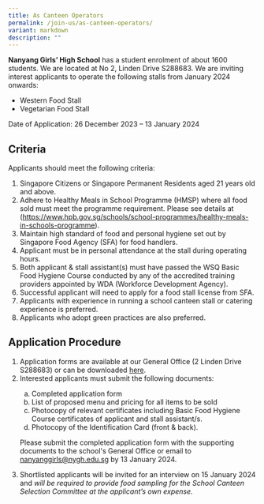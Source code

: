 ```yaml
---
title: As Canteen Operators
permalink: /join-us/as-canteen-operators/
variant: markdown
description: ""
---
```

**Nanyang Girls’ High School** has a student enrolment of about 1600 students. We are located at No 2, Linden Drive S288683.
We are inviting interest applicants to operate the following stalls from January 2024 onwards:
<ul data-tight="true" class="tight">
	<li>Western Food Stall</li>
	<li>Vegetarian Food Stall</li>
</ul>
Date of Application: 26 December 2023 – 13 January 2024
	
## Criteria
Applicants should meet the following criteria:
<ol data-tight="true" class="tight">
	<li>Singapore Citizens or Singapore Permanent Residents aged 21 years old and above.</li>
	<li>Adhere to Healthy Meals in School Programme (HMSP) where all food sold must meet the programme requirement. Please see details at (<a href="https://www.hpb.gov.sg/schools/school-programmes/healthy-meals-in-schools-programme" target="_blank">https://www.hpb.gov.sg/schools/school-programmes/healthy-meals-in-schools-programme</a>).</li>
	<li>Maintain high standard of food and personal hygiene set out by Singapore Food Agency (SFA) for food handlers.</li>
	<li>Applicant must be in personal attendance at the stall during operating hours.</li>
	<li>Both applicant &amp; stall assistant(s) must have passed the WSQ Basic Food Hygiene Course conducted by any of the accredited training providers appointed by WDA (Workforce Development Agency).</li>
	<li>Successful applicant will need to apply for a food stall license from SFA.</li>
	<li>Applicants with experience in running a school canteen stall or catering experience is preferred.</li><li>Applicants who adopt green practices are also preferred.</li>
</ol>

## Application Procedure
<ol data-tight="true" class="tight">
	<li>Application forms are available at our General Office (2 Linden Drive S288683) or can be downloaded <a href="/files/NYGH_Canteen_stall_application_form__updated2022_.pdf" target="_blank">here</a>.</li>
	<li>Interested applicants must submit the following documents:</li>
	<ol style="list-style-type: lower-alpha;">
		<li>Completed application form</li>
		<li>List of proposed menu and pricing for all items to be sold</li>
		<li>Photocopy of relevant certificates including Basic Food Hygiene Course certificates of applicant and stall assistant/s.</li>
		<li>Photocopy of the Identification Card (front &amp; back).</li>
	</ol>
	<p>Please submit the completed application form with the supporting documents to the school's General Office or email to <a href="mailto:nanyanggirls@nygh.edu.sg" rel="noopener noreferrer nofollow" target="_blank">nanyanggirls@nygh.edu.sg</a> by 13 January 2024.</p>
	<li> Shortlisted applicants will be invited for an interview on 15 January 2024 and <em>will be required to provide food sampling for the School Canteen Selection Committee at the applicant’s own expense.</em></li>
</ol>
